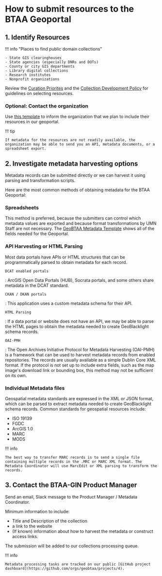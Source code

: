 # How to submit resources to the BTAA Geoportal

## 1. Identify Resources

!!! info "Places to find public domain collections"

    - State GIS clearinghouses
    - State agencies (especially DNRs and DOTs)
    - County or city GIS departments
    - Library digital collections
    - Research institutes
    - Nonprofit organizations

Review the [Curation Priorites](curation-priorities.md) and the [Collection Development Policy](collection-development-policy.md) for guidelines on selecting resources.

### Optional: Contact the organization

Use [this template](https://docs.google.com/document/d/1xqYbutgsrH5UTjKC9m5oBagIgk-8sSCpbYiZ5-tlZr8/edit?usp=sharing) to inform the organization that we plan to include their resources in our geoportal.

!!! tip

	If metadata for the resources are not readily available, the organization may be able to send you an API, metadata documents, or a spreadsheet export.

## 2. Investigate metadata harvesting options

Metadata records can be submitted directly or we can harvest it using parsing and transformation scripts. 

Here are the most common methods of obtaining metadata for the BTAA Geoportal:

### Spreadsheets

This method is preferred, because the submitters can control which metadata values are exported and because format transformations by UMN Staff are not necessary. The [GeoBTAA Metadata Template](https://z.umn.edu/b1g-template) shows all of the fields needed for the Geoportal.

### API Harvesting or HTML Parsing

Most data portals have APIs or HTML structures that can be programmatically parsed to obtain metadata for each record.

`DCAT enabled portals`

:	ArcGIS Open Data Portals (HUB), Socrata portals, and some others share metadata in the DCAT standard.

`CKAN / DKAN portals`

:	This application uses a custom metadata schema for their API.

`HTML Parsing`

: 	If a data portal or website does not have an API, we may be able to parse the HTML pages to obtain the metadata needed to create GeoBlacklight schema records. 

`OAI-PMH`

:	The Open Archives Initiative Protocol for Metadata Harvesting (OAI-PMH) is a framework that can be used to harvest metadata records from enabled repositories. The records are usually available as a simple Dublin Core XML format. If the protocol is not set up to include extra fields, such as the map image's download link or bounding box, this method may not be sufficient on its own.

### Individual Metadata files

Geospatial metadata standards are expressed in the XML or JSON format, which can be parsed to extract metadata needed to create GeoBlacklight schema records. Common standards for geospatial resources include:

* ISO 19139
* FGDC
* ArcGIS 1.0
* MARC
* MODS

!!! info

	The best way to transfer MARC records is to send a single file containing multiple records in the .MRC or MARC XML format. The Metadata Coordinator will use MarcEdit or XML parsing to transform the records.


## 3. Contact the BTAA-GIN Product Manager

Send an email, Slack message to the Product Manager / Metadata Coordinator.

Minimum information to include:

- Title and Description of the collection
- a link to the website
- (If known) information about how to harvest the metadata or construct access links. 

The submission will be added to our collections processing queue.

!!! info

	Metadata processing tasks are tracked on our public [GitHub project dashboard](https://github.com/orgs/geobtaa/projects/4).
	
	
